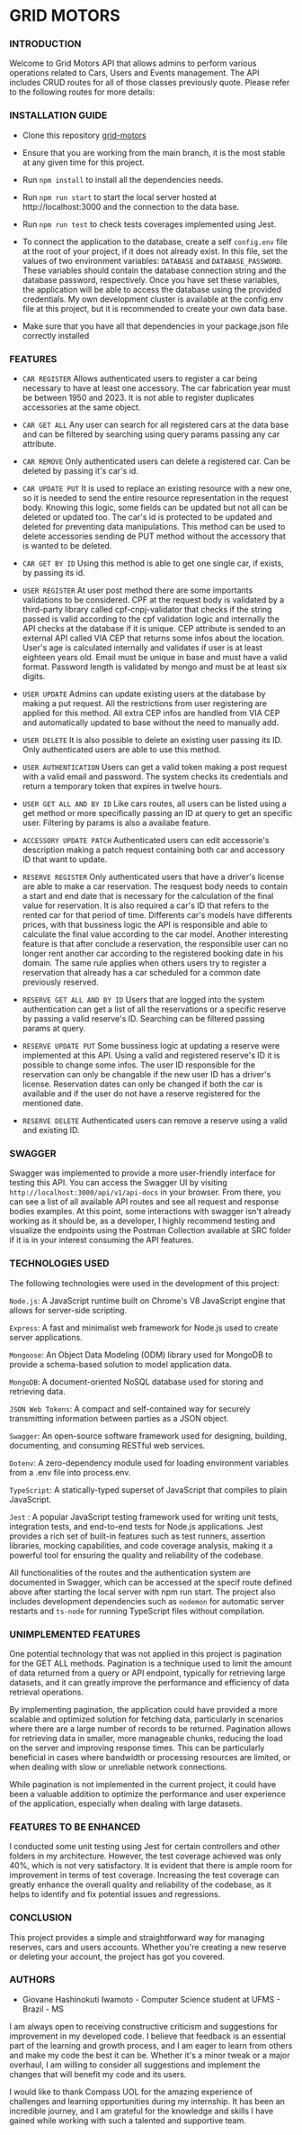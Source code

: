 # GRID MOTORS

### **INTRODUCTION**

Welcome to Grid Motors API that allows admins to perform various operations related to Cars, Users and Events management. The API includes CRUD routes for all of those classes previously quote. Please refer to the following routes for more details:

### **INSTALLATION GUIDE**

-   Clone this repository [grid-motors](https://github.com/GiovaneIwamoto/grid-motors.git)

-   Ensure that you are working from the main branch, it is the most stable at any given time for this project.

-   Run `npm install` to install all the dependencies needs.

-   Run `npm run start` to start the local server hosted at http://localhost:3000 and the connection to the data base.

-   Run `npm run test` to check tests coverages implemented using Jest.

-   To connect the application to the database, create a self `config.env` file at the root of your project, if it does not already exist. In this file, set the values of two environment variables: `DATABASE` and `DATABASE_PASSWORD`. These variables should contain the database connection string and the database password, respectively. Once you have set these variables, the application will be able to access the database using the provided credentials. My own development cluster is available at the config.env file at this project, but it is recommended to create your own data base.

-   Make sure that you have all that dependencies in your package.json file correctly installed

### **FEATURES**

-   `CAR REGISTER` Allows authenticated users to register a car being necessary to have at least one accessory. The car fabrication year must be between 1950 and 2023. It is not able to register duplicates accessories at the same object.

-   `CAR GET ALL` Any user can search for all registered cars at the data base and can be filtered by searching using query params passing any car attribute.

-   `CAR REMOVE` Only authenticated users can delete a registered car. Can be deleted by passing it's car's id.

-   `CAR UPDATE PUT` It is used to replace an existing resource with a new one, so it is needed to send the entire resource representation in the request body. Knowing this logic, some fields can be updated but not all can be deleted or updated too. The car's id is protected to be updated and deleted for preventing data manipulations. This method can be used to delete accessories sending de PUT method without the accessory that is wanted to be deleted.

-   `CAR GET BY ID` Using this method is able to get one single car, if exists, by passing its id.

-   `USER REGISTER` At user post method there are some importants validations to be considered. CPF at the request body is validated by a third-party library called cpf-cnpj-validator that checks if the string passed is valid according to the cpf validation logic and internally the API checks at the database if it is unique. CEP attribute is sended to an external API called VIA CEP that returns some infos about the location. User's age is calculated internally and validates if user is at least eighteen years old. Email must be unique in base and must have a valid format. Password length is validated by mongo and must be at least six digits.

-   `USER UPDATE` Admins can update existing users at the database by making a put request. All the restrictions from user registering are applied for this method. All extra CEP infos are handled from VIA CEP and automatically updated to base without the need to manually add.

-   `USER DELETE` It is also possible to delete an existing user passing its ID. Only authenticated users are able to use this method.

-   `USER AUTHENTICATION` Users can get a valid token making a post request with a valid email and password. The system checks its credentials and return a temporary token that expires in twelve hours.

-   `USER GET ALL AND BY ID` Like cars routes, all users can be listed using a get method or more specifically passing an ID at query to get an specific user. Filtering by params is also a availabe feature.

-   `ACCESSORY UPDATE PATCH` Authenticated users can edit accessorie's description making a patch request containing both car and accessory ID that want to update.

-   `RESERVE REGISTER` Only authenticated users that have a driver's license are able to make a car reservation. The resquest body needs to contain a start and end date that is necessary for the calculation of the final value for reservation. It is also required a car's ID that refers to the rented car for that period of time. Differents car's models have differents prices, with that bussiness logic the API is responsible and able to calculate the final value according to the car model. Another interesting feature is that after conclude a reservation, the responsible user can no longer rent another car according to the registered booking date in his domain. The same rule applies when others users try to register a reservation that already has a car scheduled for a common date previously reserved.

-   `RESERVE GET ALL AND BY ID` Users that are logged into the system authentication can get a list of all the reservations or a specific reserve by passing a valid reserve's ID. Searching can be filtered passing params at query.

-   `RESERVE UPDATE PUT` Some bussiness logic at updating a reserve were implemented at this API. Using a valid and registered reserve's ID it is possible to change some infos. The user ID responsible for the reservation can only be changable if the new user ID has a driver's license. Reservation dates can only be changed if both the car is available and if the user do not have a reserve registered for the mentioned date.

-   `RESERVE DELETE` Authenticated users can remove a reserve using a valid and existing ID.

### **SWAGGER**

Swagger was implemented to provide a more user-friendly interface for testing this API. You can access the Swagger UI by visiting `http://localhost:3000/api/v1/api-docs` in your browser. From there, you can see a list of all available API routes and see all request and response bodies examples. At this point, some interactions with swagger isn't already working as it should be, as a developer, I highly recommend testing and visualize the endpoints using the Postman Collection available at SRC folder if it is in your interest consuming the API features.

### **TECHNOLOGIES USED**

The following technologies were used in the development of this project:

`Node.js`: A JavaScript runtime built on Chrome's V8 JavaScript engine that allows for server-side scripting.

`Express`: A fast and minimalist web framework for Node.js used to create server applications.

`Mongoose`: An Object Data Modeling (ODM) library used for MongoDB to provide a schema-based solution to model application data.

`MongoDB`: A document-oriented NoSQL database used for storing and retrieving data.

`JSON Web Tokens`: A compact and self-contained way for securely transmitting information between parties as a JSON object.

`Swagger`: An open-source software framework used for designing, building, documenting, and consuming RESTful web services.

`Dotenv`: A zero-dependency module used for loading environment variables from a .env file into process.env.

`TypeScript`: A statically-typed superset of JavaScript that compiles to plain JavaScript.

`Jest` : A popular JavaScript testing framework used for writing unit tests, integration tests, and end-to-end tests for Node.js applications. Jest provides a rich set of built-in features such as test runners, assertion libraries, mocking capabilities, and code coverage analysis, making it a powerful tool for ensuring the quality and reliability of the codebase.

All functionalities of the routes and the authentication system are documented in Swagger, which can be accessed at the specif route defined above after starting the local server with npm run start. The project also includes development dependencies such as `nodemon` for automatic server restarts and `ts-node` for running TypeScript files without compilation.

### **UNIMPLEMENTED FEATURES**

One potential technology that was not applied in this project is pagination for the GET ALL methods. Pagination is a technique used to limit the amount of data returned from a query or API endpoint, typically for retrieving large datasets, and it can greatly improve the performance and efficiency of data retrieval operations.

By implementing pagination, the application could have provided a more scalable and optimized solution for fetching data, particularly in scenarios where there are a large number of records to be returned. Pagination allows for retrieving data in smaller, more manageable chunks, reducing the load on the server and improving response times. This can be particularly beneficial in cases where bandwidth or processing resources are limited, or when dealing with slow or unreliable network connections.

While pagination is not implemented in the current project, it could have been a valuable addition to optimize the performance and user experience of the application, especially when dealing with large datasets.

### **FEATURES TO BE ENHANCED**

I conducted some unit testing using Jest for certain controllers and other folders in my architecture. However, the test coverage achieved was only 40%, which is not very satisfactory. It is evident that there is ample room for improvement in terms of test coverage. Increasing the test coverage can greatly enhance the overall quality and reliability of the codebase, as it helps to identify and fix potential issues and regressions.

### **CONCLUSION**

This project provides a simple and straightforward way for managing reserves, cars and users accounts. Whether you're creating a new reserve or deleting your account, the project has got you covered.

### **AUTHORS**

-   Giovane Hashinokuti Iwamoto - Computer Science student at UFMS - Brazil - MS

I am always open to receiving constructive criticism and suggestions for improvement in my developed code. I believe that feedback is an essential part of the learning and growth process, and I am eager to learn from others and make my code the best it can be. Whether it's a minor tweak or a major overhaul, I am willing to consider all suggestions and implement the changes that will benefit my code and its users.

I would like to thank Compass UOL for the amazing experience of challenges and learning opportunities during my internship. It has been an incredible journey, and I am grateful for the knowledge and skills I have gained while working with such a talented and supportive team.
